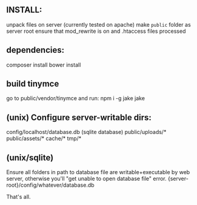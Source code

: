 INSTALL:
---------

unpack files on server (currently tested on apache)
make `public` folder as server root
ensure that mod_rewrite is on and .htaccess files processed

dependencies:
-------------
composer install
bower install

build tinymce
-------------
go to public/vendor/tinymce and run:
npm i -g jake
jake

(unix) Configure server-writable dirs:
--------------------------------------
config/localhost/database.db (sqlite database)
public/uploads/*
public/assets/*
cache/*
tmp/*

(unix/sqlite)
-------------
Ensure all folders in path to database file are writable+executable by web server,
otherwise you'll "get unable to open database file" error.
{server-root}/config/whatever/database.db

That's all.